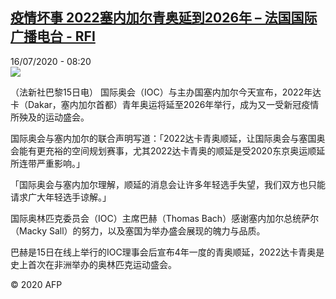 <!--1594883501000-->
[疫情坏事 2022塞内加尔青奥延到2026年 – 法国国际广播电台 - RFI](http://www.rfi.fr//cn/contenu/20200716-%E7%96%AB%E6%83%85%E5%9D%8F%E4%BA%8B-2022%E5%A1%9E%E5%86%85%E5%8A%A0%E5%B0%94%E9%9D%92%E5%A5%A5%E5%BB%B6%E5%88%B02026%E5%B9%B4)
------

<div>16/07/2020 - 08:20</div><img src="https://s.rfi.fr/media/display/6c514a7e-c72f-11ea-accd-005056bf87d6/w:310/p:16x9/spo0001b.200716142002.jpg"><div class="t-content__body u-clearfix"><div class="m-interstitial"></div><p>（法新社巴黎15日电）    国际奥会（IOC）与主办国塞内加尔今天宣布，2022年达卡（Dakar，塞内加尔首都）青年奥运将延至2026年举行，成为又一受新冠疫情所殃及的运动盛会。</p><p>    国际奥会与塞内加尔的联合声明写道：「2022达卡青奥顺延，让国际奥会与塞国奥会能有更充裕的空间规划赛事，尤其2022达卡青奥的顺延是受2020东京奥运顺延所连带严重影响。」</p><p>    「国际奥会与塞内加尔理解，顺延的消息会让许多年轻选手失望，我们双方也只能请求广大年轻选手谅解。」</p><p>    国际奥林匹克委员会（IOC）主席巴赫（Thomas Bach）感谢塞内加尔总统萨尔（Macky Sall）的努力，以及塞国为举办盛会展现的魄力与品质。</p><p>    巴赫是15日在线上举行的IOC理事会后宣布4年一度的青奥顺延，2022达卡青奥是史上首次在非洲举办的奥林匹克运动盛会。</p><p class="t-copyright">© 2020 AFP</p>        </div>
